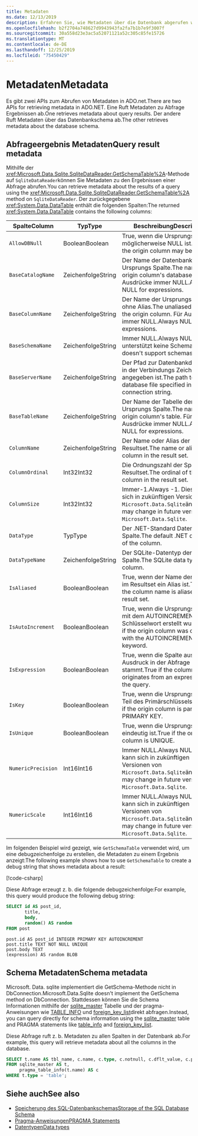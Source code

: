 ```yaml
---
title: Metadaten
ms.date: 12/13/2019
description: Erfahren Sie, wie Metadaten über die Datenbank abgerufen werden.
ms.openlocfilehash: b2f2704a748627d9943943fa2fa7b1b7e9f3007f
ms.sourcegitcommit: 30a558d23e3ac5a52071121a52c305c85fe15726
ms.translationtype: MT
ms.contentlocale: de-DE
ms.lasthandoff: 12/25/2019
ms.locfileid: "75450429"
---
```

# <a name="metadata"></a><span data-ttu-id="10b1f-103">Metadaten</span><span class="sxs-lookup"><span data-stu-id="10b1f-103">Metadata</span></span>

<span data-ttu-id="10b1f-104">Es gibt zwei APIs zum Abrufen von Metadaten in ADO.net.</span><span class="sxs-lookup"><span data-stu-id="10b1f-104">There are two APIs for retrieving metadata in ADO.NET.</span></span> <span data-ttu-id="10b1f-105">Eine Ruft Metadaten zu Abfrage Ergebnissen ab.</span><span class="sxs-lookup"><span data-stu-id="10b1f-105">One retrieves metadata about query results.</span></span> <span data-ttu-id="10b1f-106">Der andere Ruft Metadaten über das Datenbankschema ab.</span><span class="sxs-lookup"><span data-stu-id="10b1f-106">The other retrieves metadata about the database schema.</span></span>

## <a name="query-result-metadata"></a><span data-ttu-id="10b1f-107">Abfrageergebnis Metadaten</span><span class="sxs-lookup"><span data-stu-id="10b1f-107">Query result metadata</span></span>

<span data-ttu-id="10b1f-108">Mithilfe der <xref:Microsoft.Data.Sqlite.SqliteDataReader.GetSchemaTable%2A>-Methode auf `SqliteDataReader`können Sie Metadaten zu den Ergebnissen einer Abfrage abrufen.</span><span class="sxs-lookup"><span data-stu-id="10b1f-108">You can retrieve metadata about the results of a query using the <xref:Microsoft.Data.Sqlite.SqliteDataReader.GetSchemaTable%2A> method on `SqliteDataReader`.</span></span> <span data-ttu-id="10b1f-109">Der zurückgegebene <xref:System.Data.DataTable> enthält die folgenden Spalten:</span><span class="sxs-lookup"><span data-stu-id="10b1f-109">The returned <xref:System.Data.DataTable> contains the following columns:</span></span>

| <span data-ttu-id="10b1f-110">Spalte</span><span class="sxs-lookup"><span data-stu-id="10b1f-110">Column</span></span>             | <span data-ttu-id="10b1f-111">Typ</span><span class="sxs-lookup"><span data-stu-id="10b1f-111">Type</span></span>    | <span data-ttu-id="10b1f-112">Beschreibung</span><span class="sxs-lookup"><span data-stu-id="10b1f-112">Description</span></span>                                                               |
| ------------------ | ------- | ------------------------------------------------------------------------- |
| `AllowDBNull`      | <span data-ttu-id="10b1f-113">Boolean</span><span class="sxs-lookup"><span data-stu-id="10b1f-113">Boolean</span></span> | <span data-ttu-id="10b1f-114">True, wenn die Ursprungs Spalte möglicherweise NULL ist.</span><span class="sxs-lookup"><span data-stu-id="10b1f-114">True if the origin column may be NULL.</span></span>                                    |
| `BaseCatalogName`  | <span data-ttu-id="10b1f-115">Zeichenfolge</span><span class="sxs-lookup"><span data-stu-id="10b1f-115">String</span></span>  | <span data-ttu-id="10b1f-116">Der Name der Datenbank der Ursprungs Spalte.</span><span class="sxs-lookup"><span data-stu-id="10b1f-116">The name of the origin column's database.</span></span> <span data-ttu-id="10b1f-117">Für Ausdrücke immer NULL.</span><span class="sxs-lookup"><span data-stu-id="10b1f-117">Always NULL for expressions.</span></span>    |
| `BaseColumnName`   | <span data-ttu-id="10b1f-118">Zeichenfolge</span><span class="sxs-lookup"><span data-stu-id="10b1f-118">String</span></span>  | <span data-ttu-id="10b1f-119">Der Name der Ursprungs Spalte ohne Alias.</span><span class="sxs-lookup"><span data-stu-id="10b1f-119">The unaliased name of the origin column.</span></span> <span data-ttu-id="10b1f-120">Für Ausdrücke immer NULL.</span><span class="sxs-lookup"><span data-stu-id="10b1f-120">Always NULL for expressions.</span></span>    |
| `BaseSchemaName`   | <span data-ttu-id="10b1f-121">Zeichenfolge</span><span class="sxs-lookup"><span data-stu-id="10b1f-121">String</span></span>  | <span data-ttu-id="10b1f-122">Immer NULL.</span><span class="sxs-lookup"><span data-stu-id="10b1f-122">Always NULL.</span></span> <span data-ttu-id="10b1f-123">SQLite unterstützt keine Schemas.</span><span class="sxs-lookup"><span data-stu-id="10b1f-123">SQLite doesn't support schemas.</span></span>                              |
| `BaseServerName`   | <span data-ttu-id="10b1f-124">Zeichenfolge</span><span class="sxs-lookup"><span data-stu-id="10b1f-124">String</span></span>  | <span data-ttu-id="10b1f-125">Der Pfad zur Datenbankdatei, die in der Verbindungs Zeichenfolge angegeben ist.</span><span class="sxs-lookup"><span data-stu-id="10b1f-125">The path to the database file specified in the connection string.</span></span>         |
| `BaseTableName`    | <span data-ttu-id="10b1f-126">Zeichenfolge</span><span class="sxs-lookup"><span data-stu-id="10b1f-126">String</span></span>  | <span data-ttu-id="10b1f-127">Der Name der Tabelle der Ursprungs Spalte.</span><span class="sxs-lookup"><span data-stu-id="10b1f-127">The name of the origin column's table.</span></span> <span data-ttu-id="10b1f-128">Für Ausdrücke immer NULL.</span><span class="sxs-lookup"><span data-stu-id="10b1f-128">Always NULL for expressions.</span></span>       |
| `ColumnName`       | <span data-ttu-id="10b1f-129">Zeichenfolge</span><span class="sxs-lookup"><span data-stu-id="10b1f-129">String</span></span>  | <span data-ttu-id="10b1f-130">Der Name oder Alias der Spalte im Resultset.</span><span class="sxs-lookup"><span data-stu-id="10b1f-130">The name or alias of the column in the result set.</span></span>                        |
| `ColumnOrdinal`    | <span data-ttu-id="10b1f-131">Int32</span><span class="sxs-lookup"><span data-stu-id="10b1f-131">Int32</span></span>   | <span data-ttu-id="10b1f-132">Die Ordnungszahl der Spalte im Resultset.</span><span class="sxs-lookup"><span data-stu-id="10b1f-132">The ordinal of the column in the result set.</span></span>                              |
| `ColumnSize`       | <span data-ttu-id="10b1f-133">Int32</span><span class="sxs-lookup"><span data-stu-id="10b1f-133">Int32</span></span>   | <span data-ttu-id="10b1f-134">Immer-1.</span><span class="sxs-lookup"><span data-stu-id="10b1f-134">Always -1.</span></span> <span data-ttu-id="10b1f-135">Dies kann sich in zukünftigen Versionen von `Microsoft.Data.Sqlite`ändern.</span><span class="sxs-lookup"><span data-stu-id="10b1f-135">This may change in future versions of `Microsoft.Data.Sqlite`.</span></span>   |
| `DataType`         | <span data-ttu-id="10b1f-136">Typ</span><span class="sxs-lookup"><span data-stu-id="10b1f-136">Type</span></span>    | <span data-ttu-id="10b1f-137">Der .NET-Standard Datentyp der Spalte.</span><span class="sxs-lookup"><span data-stu-id="10b1f-137">The default .NET data type of the column.</span></span>                                 |
| `DataTypeName`     | <span data-ttu-id="10b1f-138">Zeichenfolge</span><span class="sxs-lookup"><span data-stu-id="10b1f-138">String</span></span>  | <span data-ttu-id="10b1f-139">Der SQLite-Datentyp der Spalte.</span><span class="sxs-lookup"><span data-stu-id="10b1f-139">The SQLite data type of the column.</span></span>                                       |
| `IsAliased`        | <span data-ttu-id="10b1f-140">Boolean</span><span class="sxs-lookup"><span data-stu-id="10b1f-140">Boolean</span></span> | <span data-ttu-id="10b1f-141">True, wenn der Name der Spalte im Resultset ein Alias ist.</span><span class="sxs-lookup"><span data-stu-id="10b1f-141">True if the column name is aliased in the result set.</span></span>                     |
| `IsAutoIncrement`  | <span data-ttu-id="10b1f-142">Boolean</span><span class="sxs-lookup"><span data-stu-id="10b1f-142">Boolean</span></span> | <span data-ttu-id="10b1f-143">True, wenn die Ursprungs Spalte mit dem AUTOINCREMENT-Schlüsselwort erstellt wurde.</span><span class="sxs-lookup"><span data-stu-id="10b1f-143">True if the origin column was created with the AUTOINCREMENT keyword.</span></span>     |
| `IsExpression`     | <span data-ttu-id="10b1f-144">Boolean</span><span class="sxs-lookup"><span data-stu-id="10b1f-144">Boolean</span></span> | <span data-ttu-id="10b1f-145">True, wenn die Spalte aus einem Ausdruck in der Abfrage stammt.</span><span class="sxs-lookup"><span data-stu-id="10b1f-145">True if the column originates from an expression in the query.</span></span>            |
| `IsKey`            | <span data-ttu-id="10b1f-146">Boolean</span><span class="sxs-lookup"><span data-stu-id="10b1f-146">Boolean</span></span> | <span data-ttu-id="10b1f-147">True, wenn die Ursprungs Spalte Teil des Primärschlüssels ist.</span><span class="sxs-lookup"><span data-stu-id="10b1f-147">True if the origin column is part of the PRIMARY KEY.</span></span>                     |
| `IsUnique`         | <span data-ttu-id="10b1f-148">Boolean</span><span class="sxs-lookup"><span data-stu-id="10b1f-148">Boolean</span></span> | <span data-ttu-id="10b1f-149">True, wenn die Ursprungs Spalte eindeutig ist.</span><span class="sxs-lookup"><span data-stu-id="10b1f-149">True if the origin column is UNIQUE.</span></span>                                      |
| `NumericPrecision` | <span data-ttu-id="10b1f-150">Int16</span><span class="sxs-lookup"><span data-stu-id="10b1f-150">Int16</span></span>   | <span data-ttu-id="10b1f-151">Immer NULL.</span><span class="sxs-lookup"><span data-stu-id="10b1f-151">Always NULL.</span></span> <span data-ttu-id="10b1f-152">Dies kann sich in zukünftigen Versionen von `Microsoft.Data.Sqlite`ändern.</span><span class="sxs-lookup"><span data-stu-id="10b1f-152">This may change in future versions of `Microsoft.Data.Sqlite`.</span></span> |
| `NumericScale`     | <span data-ttu-id="10b1f-153">Int16</span><span class="sxs-lookup"><span data-stu-id="10b1f-153">Int16</span></span>   | <span data-ttu-id="10b1f-154">Immer NULL.</span><span class="sxs-lookup"><span data-stu-id="10b1f-154">Always NULL.</span></span> <span data-ttu-id="10b1f-155">Dies kann sich in zukünftigen Versionen von `Microsoft.Data.Sqlite`ändern.</span><span class="sxs-lookup"><span data-stu-id="10b1f-155">This may change in future versions of `Microsoft.Data.Sqlite`.</span></span> |

<span data-ttu-id="10b1f-156">Im folgenden Beispiel wird gezeigt, wie `GetSchemaTable` verwendet wird, um eine debugzeichenfolge zu erstellen, die Metadaten zu einem Ergebnis anzeigt:</span><span class="sxs-lookup"><span data-stu-id="10b1f-156">The following example shows how to use `GetSchemaTable` to create a debug string that shows metadata about a result:</span></span>

[!code-csharp[](../../../../samples/snippets/standard/data/sqlite/ResultMetadataSample/Program.cs?name=snippet_ResultMetadata)]

<span data-ttu-id="10b1f-157">Diese Abfrage erzeugt z. b. die folgende debugzeichenfolge:</span><span class="sxs-lookup"><span data-stu-id="10b1f-157">For example, this query would produce the following debug string:</span></span>

```sql
SELECT id AS post_id,
       title,
       body,
       random() AS random
FROM post
```

```output
post.id AS post_id INTEGER PRIMARY KEY AUTOINCREMENT
post.title TEXT NOT NULL UNIQUE
post.body TEXT
(expression) AS random BLOB
```

## <a name="schema-metadata"></a><span data-ttu-id="10b1f-158">Schema Metadaten</span><span class="sxs-lookup"><span data-stu-id="10b1f-158">Schema metadata</span></span>

<span data-ttu-id="10b1f-159">Microsoft. Data. sqlite implementiert die GetSchema-Methode nicht in DbConnection.</span><span class="sxs-lookup"><span data-stu-id="10b1f-159">Microsoft.Data.Sqlite doesn't implement the GetSchema method on DbConnection.</span></span> <span data-ttu-id="10b1f-160">Stattdessen können Sie die Schema Informationen mithilfe der [sqlite_master](https://www.sqlite.org/fileformat.html#storage_of_the_sql_database_schema) Tabelle und der pragma-Anweisungen wie [TABLE_INFO](https://www.sqlite.org/pragma.html#pragma_table_info) und [foreign_key_list](https://www.sqlite.org/pragma.html#pragma_foreign_key_list)direkt abfragen.</span><span class="sxs-lookup"><span data-stu-id="10b1f-160">Instead, you can query directly for schema information using the [sqlite_master](https://www.sqlite.org/fileformat.html#storage_of_the_sql_database_schema) table and PRAGMA statements like [table_info](https://www.sqlite.org/pragma.html#pragma_table_info) and [foreign_key_list](https://www.sqlite.org/pragma.html#pragma_foreign_key_list).</span></span>

<span data-ttu-id="10b1f-161">Diese Abfrage ruft z. b. Metadaten zu allen Spalten in der Datenbank ab.</span><span class="sxs-lookup"><span data-stu-id="10b1f-161">For example, this query will retrieve metadata about all the columns in the database.</span></span>

```sql
SELECT t.name AS tbl_name, c.name, c.type, c.notnull, c.dflt_value, c.pk
FROM sqlite_master AS t,
     pragma_table_info(t.name) AS c
WHERE t.type = 'table';
```

## <a name="see-also"></a><span data-ttu-id="10b1f-162">Siehe auch</span><span class="sxs-lookup"><span data-stu-id="10b1f-162">See also</span></span>

* [<span data-ttu-id="10b1f-163">Speicherung des SQL-Datenbankschemas</span><span class="sxs-lookup"><span data-stu-id="10b1f-163">Storage of the SQL Database Schema</span></span>](https://www.sqlite.org/fileformat.html#storage_of_the_sql_database_schema)
* [<span data-ttu-id="10b1f-164">Pragma-Anweisungen</span><span class="sxs-lookup"><span data-stu-id="10b1f-164">PRAGMA Statements</span></span>](https://www.sqlite.org/pragma.html)
* [<span data-ttu-id="10b1f-165">Datentypen</span><span class="sxs-lookup"><span data-stu-id="10b1f-165">Data types</span></span>](types.md)
